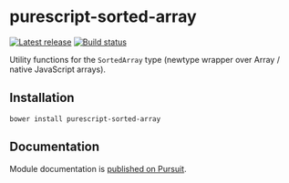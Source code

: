 # purescript-sorted-array

[![Latest release](http://img.shields.io/github/release/vladciobanu/purescript-sorted-array.svg)](https://github.com/vladciobanu/purescript-sorted-array/releases)
[![Build status](https://travis-ci.org/vladciobanu/purescript-sorted-array.svg?branch=master)](https://travis-ci.org/vladciobanu/purescript-sorted-array)

Utility functions for the `SortedArray` type (newtype wrapper over Array / native JavaScript arrays).

## Installation

```
bower install purescript-sorted-array
```

## Documentation

Module documentation is [published on Pursuit](https://pursuit.purescript.org/packages/sorted-array).